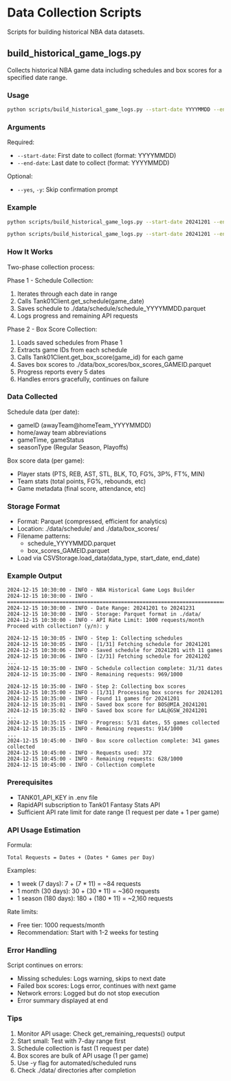 # Data Collection Scripts

Scripts for building historical NBA data datasets.

## build_historical_game_logs.py

Collects historical NBA game data including schedules and box scores for a specified date range.

### Usage

```bash
python scripts/build_historical_game_logs.py --start-date YYYYMMDD --end-date YYYYMMDD
```

### Arguments

Required:
- `--start-date`: First date to collect (format: YYYYMMDD)
- `--end-date`: Last date to collect (format: YYYYMMDD)

Optional:
- `--yes`, `-y`: Skip confirmation prompt

### Example

```bash
python scripts/build_historical_game_logs.py --start-date 20241201 --end-date 20241231
```

```bash
python scripts/build_historical_game_logs.py --start-date 20241201 --end-date 20241231 -y
```
### How It Works

Two-phase collection process:

Phase 1 - Schedule Collection:
1. Iterates through each date in range
2. Calls Tank01Client.get_schedule(game_date)
3. Saves schedule to ./data/schedule/schedule_YYYYMMDD.parquet
4. Logs progress and remaining API requests

Phase 2 - Box Score Collection:
1. Loads saved schedules from Phase 1
2. Extracts game IDs from each schedule
3. Calls Tank01Client.get_box_score(game_id) for each game
4. Saves box scores to ./data/box_scores/box_scores_GAMEID.parquet
5. Progress reports every 5 dates
6. Handles errors gracefully, continues on failure

### Data Collected

Schedule data (per date):
- gameID (awayTeam@homeTeam_YYYYMMDD)
- home/away team abbreviations
- gameTime, gameStatus
- seasonType (Regular Season, Playoffs)

Box score data (per game):
- Player stats (PTS, REB, AST, STL, BLK, TO, FG%, 3P%, FT%, MIN)
- Team stats (total points, FG%, rebounds, etc)
- Game metadata (final score, attendance, etc)

### Storage Format

- Format: Parquet (compressed, efficient for analytics)
- Location: ./data/schedule/ and ./data/box_scores/
- Filename patterns:
  - schedule_YYYYMMDD.parquet
  - box_scores_GAMEID.parquet
- Load via CSVStorage.load_data(data_type, start_date, end_date)

### Example Output

```
2024-12-15 10:30:00 - INFO - NBA Historical Game Logs Builder
2024-12-15 10:30:00 - INFO - ================================================================================
2024-12-15 10:30:00 - INFO - Date Range: 20241201 to 20241231
2024-12-15 10:30:00 - INFO - Storage: Parquet format in ./data/
2024-12-15 10:30:00 - INFO - API Rate Limit: 1000 requests/month
Proceed with collection? (y/n): y

2024-12-15 10:30:05 - INFO - Step 1: Collecting schedules
2024-12-15 10:30:05 - INFO - [1/31] Fetching schedule for 20241201
2024-12-15 10:30:06 - INFO - Saved schedule for 20241201 with 11 games
2024-12-15 10:30:06 - INFO - [2/31] Fetching schedule for 20241202
...
2024-12-15 10:35:00 - INFO - Schedule collection complete: 31/31 dates
2024-12-15 10:35:00 - INFO - Remaining requests: 969/1000

2024-12-15 10:35:00 - INFO - Step 2: Collecting box scores
2024-12-15 10:35:00 - INFO - [1/31] Processing box scores for 20241201
2024-12-15 10:35:00 - INFO - Found 11 games for 20241201
2024-12-15 10:35:01 - INFO - Saved box score for BOS@MIA_20241201
2024-12-15 10:35:02 - INFO - Saved box score for LAL@GSW_20241201
...
2024-12-15 10:35:15 - INFO - Progress: 5/31 dates, 55 games collected
2024-12-15 10:35:15 - INFO - Remaining requests: 914/1000
...
2024-12-15 10:45:00 - INFO - Box score collection complete: 341 games collected
2024-12-15 10:45:00 - INFO - Requests used: 372
2024-12-15 10:45:00 - INFO - Remaining requests: 628/1000
2024-12-15 10:45:00 - INFO - Collection complete
```

### Prerequisites

- TANK01_API_KEY in .env file
- RapidAPI subscription to Tank01 Fantasy Stats API
- Sufficient API rate limit for date range (1 request per date + 1 per game)

### API Usage Estimation

Formula:
```
Total Requests = Dates + (Dates * Games per Day)
```

Examples:
- 1 week (7 days): 7 + (7 * 11) = ~84 requests
- 1 month (30 days): 30 + (30 * 11) = ~360 requests
- 1 season (180 days): 180 + (180 * 11) = ~2,160 requests

Rate limits:
- Free tier: 1000 requests/month
- Recommendation: Start with 1-2 weeks for testing

### Error Handling

Script continues on errors:
- Missing schedules: Logs warning, skips to next date
- Failed box scores: Logs error, continues with next game
- Network errors: Logged but do not stop execution
- Error summary displayed at end

### Tips

1. Monitor API usage: Check get_remaining_requests() output
2. Start small: Test with 7-day range first
3. Schedule collection is fast (1 request per date)
4. Box scores are bulk of API usage (1 per game)
5. Use -y flag for automated/scheduled runs
6. Check ./data/ directories after completion
